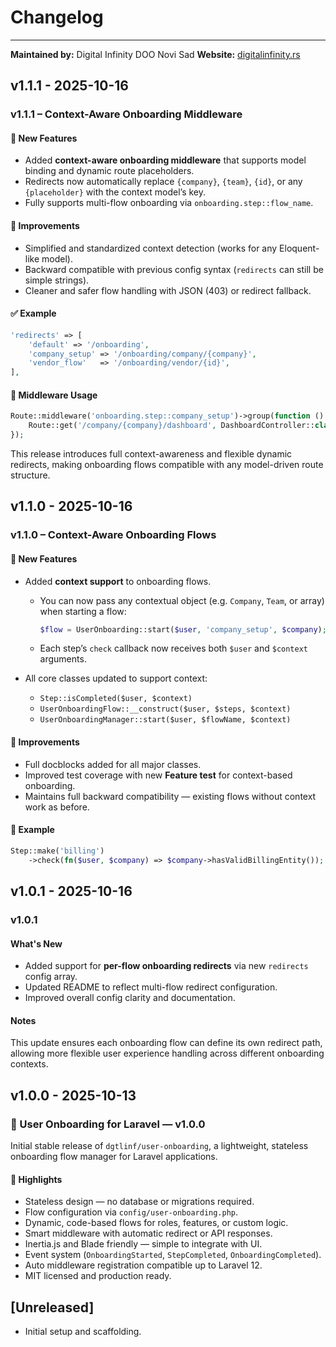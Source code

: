 # Changelog


---

**Maintained by:** Digital Infinity DOO Novi Sad
**Website:** [digitalinfinity.rs](https://www.digitalinfinity.rs)

## v1.1.1 - 2025-10-16

### v1.1.1 – Context-Aware Onboarding Middleware

#### 🚀 New Features

- Added **context-aware onboarding middleware** that supports model binding and dynamic route placeholders.
- Redirects now automatically replace `{company}`, `{team}`, `{id}`, or any `{placeholder}` with the context model’s key.
- Fully supports multi-flow onboarding via `onboarding.step::flow_name`.

#### 🧠 Improvements

- Simplified and standardized context detection (works for any Eloquent-like model).
- Backward compatible with previous config syntax (`redirects` can still be simple strings).
- Cleaner and safer flow handling with JSON (403) or redirect fallback.

#### ✅ Example

```php
'redirects' => [
    'default' => '/onboarding',
    'company_setup' => '/onboarding/company/{company}',
    'vendor_flow'   => '/onboarding/vendor/{id}',
],

```
#### 🧩 Middleware Usage

```php
Route::middleware('onboarding.step::company_setup')->group(function () {
    Route::get('/company/{company}/dashboard', DashboardController::class);
});

```
This release introduces full context-awareness and flexible dynamic redirects, making onboarding flows compatible with any model-driven route structure.

## v1.1.0 - 2025-10-16

### v1.1.0 – Context-Aware Onboarding Flows

#### 🚀 New Features

- Added **context support** to onboarding flows.
  
  - You can now pass any contextual object (e.g. `Company`, `Team`, or array) when starting a flow:
    ```php
    $flow = UserOnboarding::start($user, 'company_setup', $company);
    
    
    ```
  - Each step’s `check` callback now receives both `$user` and `$context` arguments.
  
- All core classes updated to support context:
  
  - `Step::isCompleted($user, $context)`
  - `UserOnboardingFlow::__construct($user, $steps, $context)`
  - `UserOnboardingManager::start($user, $flowName, $context)`
  

#### 🧠 Improvements

- Full docblocks added for all major classes.
- Improved test coverage with new **Feature test** for context-based onboarding.
- Maintains full backward compatibility — existing flows without context work as before.

#### 🧩 Example

```php
Step::make('billing')
    ->check(fn($user, $company) => $company->hasValidBillingEntity());


```
## v1.0.1 - 2025-10-16

### v1.0.1

#### What's New

- Added support for **per-flow onboarding redirects** via new `redirects` config array.
- Updated README to reflect multi-flow redirect configuration.
- Improved overall config clarity and documentation.

#### Notes

This update ensures each onboarding flow can define its own redirect path, allowing more flexible user experience handling across different onboarding contexts.

## v1.0.0 - 2025-10-13

### 🎉 User Onboarding for Laravel — v1.0.0

Initial stable release of `dgtlinf/user-onboarding`, a lightweight, stateless onboarding flow manager for Laravel applications.

#### 🚀 Highlights

- Stateless design — no database or migrations required.
- Flow configuration via `config/user-onboarding.php`.
- Dynamic, code-based flows for roles, features, or custom logic.
- Smart middleware with automatic redirect or API responses.
- Inertia.js and Blade friendly — simple to integrate with UI.
- Event system (`OnboardingStarted`, `StepCompleted`, `OnboardingCompleted`).
- Auto middleware registration compatible up to Laravel 12.
- MIT licensed and production ready.

## [Unreleased]

- Initial setup and scaffolding.
